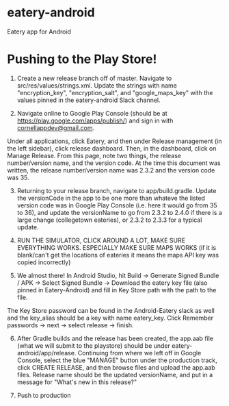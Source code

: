 # eatery-android
Eatery app for Android



# Pushing to the Play Store!

1) Create a new release branch off of master. Navigate to src/res/values/strings.xml.
Update the strings with name "encryption_key", "encryption_salt", and "google_maps_key" with the values pinned in the eatery-android Slack channel.

2) Navigate online to Google Play Console (should be at https://play.google.com/apps/publish/) and sign in with cornellappdev@gmail.com. 

Under all applications, click Eatery, and then under Release management (in the left sidebar), click release dashboard. Then, in the dashboard, click on Manage Release. From this page, note two things, the release number/version name, and the version code. At the time this document was written, the release number/version name was 2.3.2 and the version code was 35.

3) Returning to your release branch, navigate to app/build.gradle. Update the versionCode in the app to be one more than whateve the listed version code was in Google Play Console (i.e. here it would go from 35 to 36), and update the versionName to go from 2.3.2 to 2.4.0 if there is a large change (collegetown eateries), or 2.3.2 to 2.3.3 for a typical update.

4) RUN THE SIMULATOR, CLICK AROUND A LOT, MAKE SURE EVERYTHING WORKS. ESPECIALLY MAKE SURE MAPS WORKS (if it is blank/can't get the locations of eateries it means the maps API key was copied incorrectly)

5) We almost there! In Android Studio, hit Build -> Generate Signed Bundle / APK -> Select Signed Bundle -> Download the eatery key file (also pinned in Eatery-Android) and fill in Key Store path with the path to the file. 

The Key Store password can be found in the Android-Eatery slack as well and the key_alias should be a key with name eatery_key. Click Remember passwords -> next -> select release -> finish.

6) After Gradle builds and the release has been created, the app.aab file (what we will submit to the playstore) should be under eatery-android/app/release. Continuing from where we left off in Google Console, select the blue "MANAGE" button under the production track, click CREATE RELEASE, and then browse files and upload the app.aab files. Release name should be the updated versionName, and put in a message for "What's new in this release?"

7) Push to production
